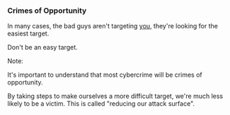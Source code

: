 ### Crimes of Opportunity

In many cases, the bad guys aren't targeting <u>you</u>, they're looking for the easiest target.

<!-- .element: class="fragment" --> Don't be an easy target.

Note:

It's important to understand that most cybercrime will be crimes of opportunity.

By taking steps to make ourselves a more difficult target, we're much less likely to be a victim. This is called "reducing our attack surface".
